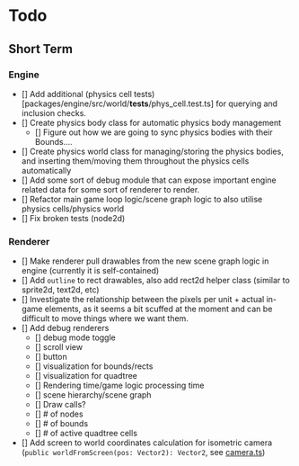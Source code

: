 # Todo

## Short Term

### Engine
- [] Add additional (physics cell tests)[packages/engine/src/world/__tests__/phys_cell.test.ts] for querying and inclusion checks.
- [] Create physics body class for automatic physics body management
    + [] Figure out how we are going to sync physics bodies with their Bounds....
- [] Create physics world class for managing/storing the physics bodies, and inserting them/moving them throughout the physics cells automatically
- [] Add some sort of debug module that can expose important engine related data for some sort of renderer to render.
- [] Refactor main game loop logic/scene graph logic to also utilise physics cells/physics world
- [] Fix broken tests (node2d)

### Renderer
- [] Make renderer pull drawables from the new scene graph logic in engine (currently it is self-contained)
- [] Add `outline` to rect drawables, also add rect2d helper class (similar to sprite2d, text2d, etc)
- [] Investigate the relationship between the pixels per unit + actual in-game elements, as it seems a bit scuffed at the moment and can be difficult to move things where we want them.
- [] Add debug renderers
    + [] debug mode toggle
    + [] scroll view
    + [] button
    + [] visualization for bounds/rects
    + [] visualization for quadtree
    + [] Rendering time/game logic processing time
    + [] scene hierarchy/scene graph
    + [] Draw calls?
    + [] # of nodes
    + [] # of bounds
    + [] # of active quadtree cells
- [] Add screen to world coordinates calculation for isometric camera (`public worldFromScreen(pos: Vector2): Vector2`, see [camera.ts](packages/renderer/src/camera/camera.ts))